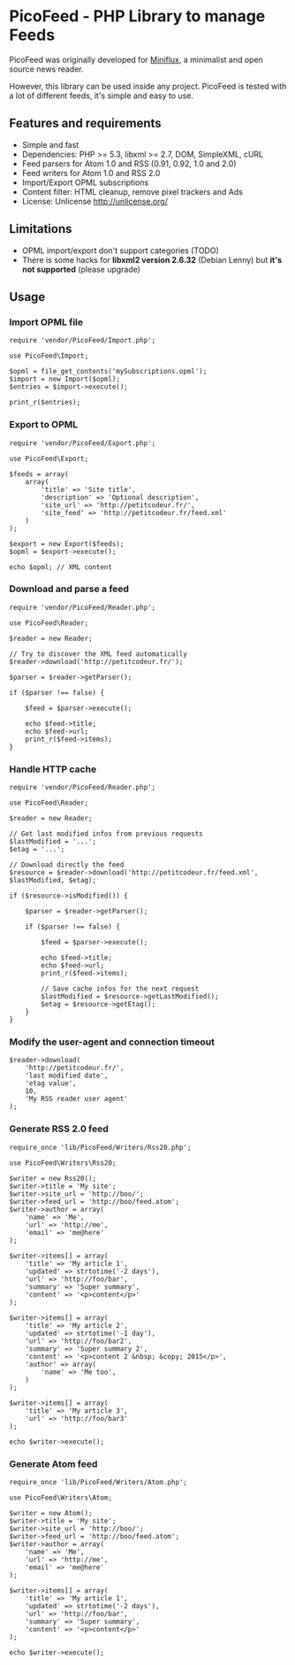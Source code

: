 PicoFeed - PHP Library to manage Feeds
======================================

PicoFeed was originally developed for [Miniflux](http://miniflux.net), a minimalist and open source news reader.

However, this library can be used inside any project.
PicoFeed is tested with a lot of different feeds, it's simple and easy to use.

Features and requirements
-------------------------

- Simple and fast
- Dependencies: PHP >= 5.3, libxml >= 2.7, DOM, SimpleXML, cURL
- Feed parsers for Atom 1.0 and RSS (0.91, 0.92, 1.0 and 2.0)
- Feed writers for Atom 1.0 and RSS 2.0
- Import/Export OPML subscriptions
- Content filter: HTML cleanup, remove pixel trackers and Ads
- License: Unlicense <http://unlicense.org/>

Limitations
-----------

- OPML import/export don't support categories (TODO)
- There is some hacks for **libxml2 version 2.6.32** (Debian Lenny) but **it's not supported** (please upgrade)

Usage
-----

### Import OPML file

    require 'vendor/PicoFeed/Import.php';

    use PicoFeed\Import;

    $opml = file_get_contents('mySubscriptions.opml');
    $import = new Import($opml);
    $entries = $import->execute();

    print_r($entries);

### Export to OPML

    require 'vendor/PicoFeed/Export.php';

    use PicoFeed\Export;

    $feeds = array(
        array(
            'title' => 'Site title',
            'description' => 'Optional description',
            'site_url' => 'http://petitcodeur.fr/',
            'site_feed' => 'http://petitcodeur.fr/feed.xml'
        )
    );

    $export = new Export($feeds);
    $opml = $export->execute();

    echo $opml; // XML content

### Download and parse a feed

    require 'vendor/PicoFeed/Reader.php';

    use PicoFeed\Reader;

    $reader = new Reader;

    // Try to discover the XML feed automatically
    $reader->download('http://petitcodeur.fr/');

    $parser = $reader->getParser();

    if ($parser !== false) {

        $feed = $parser->execute();

        echo $feed->title;
        echo $feed->url;
        print_r($feed->items);
    }

### Handle HTTP cache

    require 'vendor/PicoFeed/Reader.php';

    use PicoFeed\Reader;

    $reader = new Reader;

    // Get last modified infos from previous requests
    $lastModified = '...';
    $etag = '...';

    // Download directly the feed
    $resource = $reader->download('http://petitcodeur.fr/feed.xml', $lastModified, $etag);

    if ($resource->isModified()) {

        $parser = $reader->getParser();

        if ($parser !== false) {

            $feed = $parser->execute();

            echo $feed->title;
            echo $feed->url;
            print_r($feed->items);

            // Save cache infos for the next request
            $lastModified = $resource->getLastModified();
            $etag = $resource->getEtag();
        }
    }

### Modify the user-agent and connection timeout

    $reader->download(
        'http://petitcodeur.fr/',
        'last modified date',
        'etag value',
        10,
        'My RSS reader user agent'
    );

### Generate RSS 2.0 feed

    require_once 'lib/PicoFeed/Writers/Rss20.php';

    use PicoFeed\Writers\Rss20;

    $writer = new Rss20();
    $writer->title = 'My site';
    $writer->site_url = 'http://boo/';
    $writer->feed_url = 'http://boo/feed.atom';
    $writer->author = array(
        'name' => 'Me',
        'url' => 'http://me',
        'email' => 'me@here'
    );

    $writer->items[] = array(
        'title' => 'My article 1',
        'updated' => strtotime('-2 days'),
        'url' => 'http://foo/bar',
        'summary' => 'Super summary',
        'content' => '<p>content</p>'
    );

    $writer->items[] = array(
        'title' => 'My article 2',
        'updated' => strtotime('-1 day'),
        'url' => 'http://foo/bar2',
        'summary' => 'Super summary 2',
        'content' => '<p>content 2 &nbsp; &copy; 2015</p>',
        'author' => array(
            'name' => 'Me too',
        )
    );

    $writer->items[] = array(
        'title' => 'My article 3',
        'url' => 'http://foo/bar3'
    );

    echo $writer->execute();

### Generate Atom feed

    require_once 'lib/PicoFeed/Writers/Atom.php';

    use PicoFeed\Writers\Atom;

    $writer = new Atom();
    $writer->title = 'My site';
    $writer->site_url = 'http://boo/';
    $writer->feed_url = 'http://boo/feed.atom';
    $writer->author = array(
        'name' => 'Me',
        'url' => 'http://me',
        'email' => 'me@here'
    );

    $writer->items[] = array(
        'title' => 'My article 1',
        'updated' => strtotime('-2 days'),
        'url' => 'http://foo/bar',
        'summary' => 'Super summary',
        'content' => '<p>content</p>'
    );

    echo $writer->execute();
